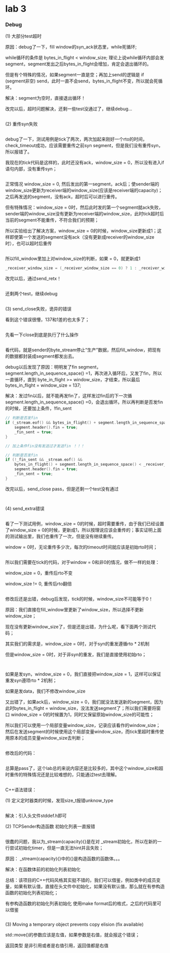 # lab 3



### Debug

(1) 大部分test超时

原因：debug了一下，fill window的syn\_ack状态里，while死循环;

while循环的条件是 bytes\_in\_flight  < window\_size; 理论上说while循环内部会发segment，segment发出之后bytes\_in\_flight会增加，肯定会退出循环的。

但是有个特殊的情况，如果segment一直是空；再加上send的逻辑是 if (segment非空) send，此时一直不会send，bytes\_in\_flight不变，所以就会死循环。

解决：segment为空时，直接退出循环！



改完以后，超时问题解决，还剩一些test没通过了，继续debug...

<div align="left">

<figure><img src="../../.gitbook/assets/image (1) (1) (1) (1).png" alt=""><figcaption></figcaption></figure>

</div>



(2) 重传syn失败

<figure><img src="../../.gitbook/assets/image (3) (1) (1).png" alt=""><figcaption></figcaption></figure>

debug了一下，测试用例是tick了两次，两次加起来刚好一个rto的时间，check\_timeout成功，应该需要重传之前syn segment，但是我们没有重传syn，所以报错了。

我现在的tick代码是这样的，此时还没有ack，window\_size = 0，所以没有进入if语句内部，没有重传syn；

<figure><img src="../../.gitbook/assets/image (2) (1) (1).png" alt=""><figcaption></figcaption></figure>

正常情况 window\_size = 0, 然后发出的第一segment，ack后；使sender端的window\_size更新为receiver端的window\_size(应该是receiver端的capacity)；之后再发送的segment，没有ack，超时后可以进行重传。

但有特殊情况：window\_size = 0时，然后此时发的第一个segment就ack失败，sender端的window\_size没有更新为receiver端的window\_size，此时tick超时后当前的segment不能重传，不符合我们的预期；



所以实验给出了解决方案，window\_size = 0的时候，window\_size更新成1；这样即使第一个发送的segment没有ack（没有更新成receiver的window\_size时），也可以超时后重传

<div align="left">

<figure><img src="../../.gitbook/assets/image (4) (1) (1).png" alt=""><figcaption></figcaption></figure>

</div>

所以fill\_window里加上对window\_size的判断，如果 = 0，就更新成1

```cpp
_receiver_window_size = (_receiver_window_size == 0) ? 1 : _receiver_window_size;
```

改完以后，通过send\_retx！

<div align="left">

<figure><img src="../../.gitbook/assets/image (5) (1).png" alt=""><figcaption></figcaption></figure>

</div>

还剩两个test，继续debug

<div align="left">

<figure><img src="../../.gitbook/assets/image (6) (1).png" alt=""><figcaption></figcaption></figure>

</div>



(3) send\_close失败，诡异的错误

看到这个错误很懵，137和1差的也太多了；

<figure><img src="../../.gitbook/assets/image (7) (1).png" alt=""><figcaption></figcaption></figure>

先看一下close到底是执行了什么操作

<figure><img src="../../.gitbook/assets/image (8) (1).png" alt=""><figcaption></figcaption></figure>

看代码，就是sender的byte\_stream停止“生产”数据，然后fill\_window，把现有的数据都封装成segment都发出去。

debug以后发现了原因：明明发了fin segment，segment.length\_in\_sequence\_space() =1，再次进入循环后，又发了fin，所以一直循环，直到 byte\_in\_flight >= window\_size，才结束，所以最后bytes\_in\_flight = window\_size = 137;

解决：发过fin以后，就不能再发fin了，这样发过fin后的下一次循 segment.length\_in\_sequence\_space() =0，会退出循环。所以再判断是否发fin的时候，还要加上条件，!fin\_sent

```cpp
// 判断是否发fin
if (_stream.eof() && bytes_in_flight() + segment.length_in_sequence_space() < _receiver_window_size) {
    segment.header().fin = true;
    _fin_sent = true;
}

// 加上条件fin没有发送过才发送fin ！！！

// 判断是否发fin
if (!_fin_sent && _stream.eof() &&
    bytes_in_flight() + segment.length_in_sequence_space() < _receiver_window_size) {
    segment.header().fin = true;
    _fin_sent = true;
}
```



改完以后，send\_close pass，但是还剩一个test没有通过

<div align="left">

<figure><img src="../../.gitbook/assets/image (9) (1).png" alt=""><figcaption></figcaption></figure>

</div>

<div align="left">

<figure><img src="../../.gitbook/assets/image (10).png" alt=""><figcaption></figcaption></figure>

</div>



(4) send\_extra错误

<figure><img src="../../.gitbook/assets/image (11).png" alt=""><figcaption></figcaption></figure>

看了一下测试用例，window\_size = 0的时候，超时需要重传，由于我们已经设置了window\_size = 0的时候，更新成1，所以按理说应该会重传的；事实证明上面的测试输出里，我们也重传了一次，但是没有继续重传。

window = 0时，无论重传多少次，每次的timeout时间就应该是初始rto时间；

<figure><img src="../../.gitbook/assets/image (12).png" alt=""><figcaption></figcaption></figure>

所以我们需要在tick的代码，对于window = 0和非0的情况，做不一样的处理：

window\_size = 0，重传后rto不变

window\_size != 0, 重传后rto翻倍

<figure><img src="../../.gitbook/assets/image (13).png" alt=""><figcaption></figcaption></figure>

修改后还是出错，debug后发现，tick的时候，window\_size不可能等于0！

原因：我们直接在fill\_window里更新了window\_size，所以选择不更新window\_size；



现在没有更新window\_size了，但是还是出错，为什么呢，看下面两个测试代码；

其实我们的需求是，window\_size = 0时，对于syn的重发遵循rto \* 2机制

但是window\_size = 0时，对于非syn的重发，我们是直接使用初始rto；

<figure><img src="../../.gitbook/assets/image (14).png" alt=""><figcaption></figcaption></figure>

<figure><img src="../../.gitbook/assets/image (15).png" alt=""><figcaption></figcaption></figure>

如果是发syn，window\_size = 0，我们直接把window\_size = 1，这样可以保证重发syn遵顼rto \* 2机制；

如果是发data，我们不修改window\_size



又出错了，如果ack后，window\_size = 0，我们就没法发送新的segment，因为此时bytes\_in\_flight = window\_size，没法发送segment了；所以我们需要将窗口 window\_size = 0的时候置为1，同时又保留原始window\_size的可能性；

所以我们可以使用一个局部变量window\_size，记录应该看作的window\_size；然后在发送segment的时候使用这个局部变量window\_size，而tick里超时重传使用原本的成员变量window\_size去判断；

<figure><img src="../../.gitbook/assets/image (16).png" alt=""><figcaption></figcaption></figure>

修改后的代码：

<figure><img src="../../.gitbook/assets/image (17).png" alt=""><figcaption></figcaption></figure>



总算是pass了，这个lab总的来说内容还是比较多的，其中这个window\_size和超时重传的特殊情况还是比较难想的，只能通过test去理解。

<div align="left">

<figure><img src="../../.gitbook/assets/image (18).png" alt=""><figcaption></figcaption></figure>

</div>





C++语法错误：

(1) 定义定时器类的时候，发现size\_t报错unknow\_type

<figure><img src="../../.gitbook/assets/image (38).png" alt=""><figcaption></figcaption></figure>

解决：引入头文件stddef.h即可



(2) TCPSender构造函数 初始化列表一直报错

<figure><img src="../../.gitbook/assets/image (39).png" alt=""><figcaption></figcaption></figure>

很蠢的问题，我以为\_stream(capacity){}是在对 \_stream初始化，所以在新的一行尝试初始化timer，但是一直无法hint并且失败；

原因： \_stream(capacity){}中的{}是构造函数的函数体。。。

解决：在函数体前的初始化列表初始化

总结：该项目的C++代码风格其实挺不错的，我们可以借鉴，例如类中的成员变量，如果有默认值，直接在头文件中初始化，如果没有默认值，那么就在有参构造函数的初始化列表初始化；

有参构造函数的初始化列表初始化 使用make format后的格式，之后的代码里可以借鉴

<figure><img src="../../.gitbook/assets/image (40).png" alt=""><figcaption></figcaption></figure>



(3) Moving a temporary object prevents copy elision (fix available)

std::move()的参数应该是左值，如果参数是右值，就会报这个错误；

返回类型 是非引用或者是右值引用，返回值都是右值
